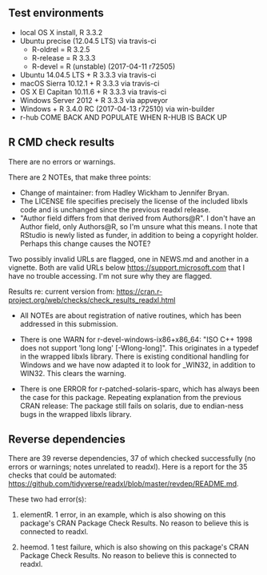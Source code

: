 ## Test environments

* local OS X install, R 3.3.2
* Ubuntu precise (12.04.5 LTS) via travis-ci
  - R-oldrel = R 3.2.5 
  - R-release = R 3.3.3
  - R-devel = R (unstable) (2017-04-11 r72505)
* Ubuntu 14.04.5 LTS + R 3.3.3 via travis-ci
* macOS Sierra 10.12.1 + R 3.3.3 via travis-ci
* OS X El Capitan 10.11.6 + R 3.3.3 via travis-ci
* Windows Server 2012 + R 3.3.3 via appveyor
* Windows + R 3.4.0 RC (2017-04-13 r72510) via win-builder
* r-hub COME BACK AND POPULATE WHEN R-HUB IS BACK UP

## R CMD check results

There are no errors or warnings.

There are 2 NOTEs, that make three points:

  * Change of maintainer: from Hadley Wickham to Jennifer Bryan.
  * The LICENSE file specifies precisely the license of the included libxls code and is unchanged since the previous readxl release.
  * "Author field differs from that derived from Authors@R". I don't have an Author field, only Authors@R, so I'm unsure what this means. I note that RStudio is newly listed as funder, in addition to being a copyright holder. Perhaps this change causes the NOTE?

Two possibly invalid URLs are flagged, one in NEWS.md and another in a vignette. Both are valid URLs below https://support.microsoft.com that I have no trouble accessing. I'm not sure why they are flagged.
  
Results re: current version from:
https://cran.r-project.org/web/checks/check_results_readxl.html  
  
  * All NOTEs are about registration of native routines, which has been addressed in this submission.

  * There is one WARN for r-devel-windows-ix86+x86_64: "ISO C++ 1998 does not support 'long long' [-Wlong-long]". This originates in a typedef in the wrapped libxls library. There is existing conditional handling for Windows and we have now adapted it to look for _WIN32, in addition to WIN32. This clears the warning.

  * There is one ERROR for r-patched-solaris-sparc, which has always been the case for this package. Repeating explanation from the previous CRAN release: The package still fails on solaris, due to endian-ness bugs in the wrapped libxls library.

## Reverse dependencies

There are 39 reverse dependencies, 37 of which checked successfully (no errors or warnings; notes unrelated to readxl). Here is a report for the 35 checks that could be automated:
https://github.com/tidyverse/readxl/blob/master/revdep/README.md.

These two had error(s):

1. elementR. 1 error, in an example, which is also showing on this package's CRAN Package Check Results. No reason to believe this is connected to readxl.
  
2. heemod. 1 test failure, which is also showing on this package's CRAN Package Check Results. No reason to believe this is connected to readxl.
